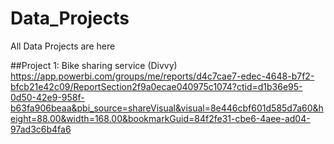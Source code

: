 # Data_Projects
All Data Projects are here

##Project 1: Bike sharing service (Divvy)
https://app.powerbi.com/groups/me/reports/d4c7cae7-edec-4648-b7f2-bfcb21e42c09/ReportSection2f9a0ecae040975c1074?ctid=d1b36e95-0d50-42e9-958f-b63fa906beaa&pbi_source=shareVisual&visual=8e446cbf601d585d7a60&height=88.00&width=168.00&bookmarkGuid=84f2fe31-cbe6-4aee-ad04-97ad3c6b4fa6
